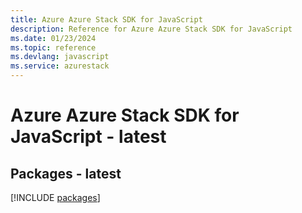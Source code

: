 ```yaml
---
title: Azure Azure Stack SDK for JavaScript
description: Reference for Azure Azure Stack SDK for JavaScript
ms.date: 01/23/2024
ms.topic: reference
ms.devlang: javascript
ms.service: azurestack
---
```

# Azure Azure Stack SDK for JavaScript - latest
## Packages - latest
[!INCLUDE [packages](azure-stack-index.md)]